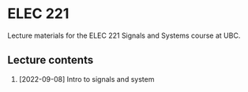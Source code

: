 # ELEC 221
Lecture materials for the ELEC 221 Signals and Systems course at UBC. 

## Lecture contents

1. [2022-09-08] Intro to signals and system
